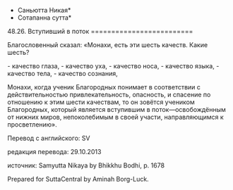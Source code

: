 * Саньютта Никая*
* Сотапанна сутта*

48\.26\. Вступивший в поток
\=\=\=\=\=\=\=\=\=\=\=\=\=\=\=\=\=\=\=\=\=\=\=\=\=

Благословенный сказал: «Монахи, есть эти шесть качеств\. Какие шесть?

\- качество глаза,
\- качество уха,
\- качество носа,
\- качество языка,
\- качество тела,
\- качество сознания,

Монахи, когда ученик Благородных понимает в соответствии с действительностью привлекательность, опасность, и спасение по отношению к этим шести качествам, то он зовётся учеником Благородных, который является вступившим в поток—освобождённым от нижних миров, непоколебимым в своей участи, направляющимся к просветлению»\.

Перевод с английского: SV

редакция перевода: 29\.10\.2013

источник: Samyutta Nikaya by Bhikkhu Bodhi, p\. 1678

Prepared for SuttaCentral by Aminah Borg\-Luck\.